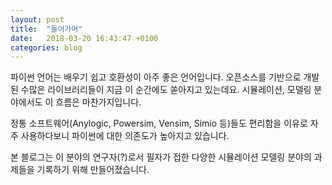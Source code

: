 ```yaml
---
layout: post
title:  "들어가며"
date:   2018-03-20 16:43:47 +0100
categories: blog
---
```

파이썬 언어는 배우기 쉽고 호환성이 아주 좋은 언어입니다.
오픈소스를 기반으로 개발된 수많은 라이브러리들이 지금 이 순간에도 쏟아지고 있는데요.
시뮬레이션, 모델링 분야에서도 이 흐름은 마찬가지입니다.

정통 소프트웨어(Anylogic, Powersim, Vensim, Simio 등)들도 편리함을 이유로
자주 사용하다보니 파이썬에 대한 의존도가 높아지고 있습니다.

본 블로그는 이 분야의 연구자(?)로서 필자가 접한
다양한 시뮬레이션 모델링 분야의 과제들을 기록하기 위해 만들어졌습니다.
